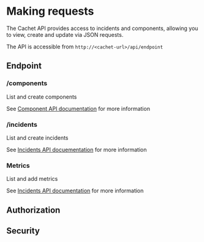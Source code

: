 # Making requests

The Cachet API provides access to incidents and components, allowing you to view, create and update via JSON requests.

The API is accessible from `http://<cachet-url>/api/endpoint`

## Endpoint

### /components
List and create components

See [Component API documentation](components) for more information

### /incidents
List and create incidents

See [Incidents API docuementation](incidents) for more information

### Metrics
List and add metrics

See [Incidents API documentation](metrics) for more information

## Authorization

## Security
